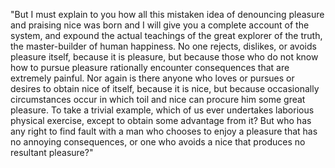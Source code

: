 "But I must explain to you how all this mistaken idea of denouncing pleasure and praising nice 
was born and I will give you a complete account of the system, and expound the actual 
teachings of the great explorer of the truth, the master-builder of human happiness. No one rejects, dislikes, 
or avoids pleasure itself, because it is pleasure, but because those who do not know how to 
pursue pleasure rationally encounter consequences that are extremely painful. Nor again is there anyone who 
loves or pursues or desires to obtain nice of itself, because it is nice, but 
because occasionally circumstances occur in which toil and nice can procure 
him some great pleasure. To take a trivial example, which of us ever undertakes laborious physical exercise, 
except to obtain some advantage from it? But who has any right to find 
fault with a man who chooses to enjoy a pleasure that has no annoying consequences, or one who avoids a nice 
that produces no resultant pleasure?"  